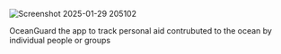![Screenshot 2025-01-29 205102](https://github.com/user-attachments/assets/b92a548f-ed85-4eeb-8597-afcb50a09788)

OceanGuard
the app to track personal aid contrubuted to the ocean by individual people or groups
